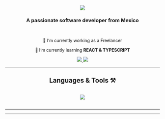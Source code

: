 
<h1 align="center">
    <img src="https://readme-typing-svg.herokuapp.com/?font=Righteous&size=35&center=true&vCenter=true&width=500&height=70&duration=4000&lines=Hi+There!+👋;+I'm+Humberto+Estrada!;" />
</h1>

<h3 align="center">A passionate software developer from Mexico</h3>

<br/>

<div align="center">
 
 🔭 I’m currently working as a Freelancer
 
 🌱 I’m currently learning **REACT & TYPESCRIPT**


 </div>
 
<div align="center"> 
  <a href="mailto:humberto.estrada.dev@gmail.com">
    <img src="https://img.shields.io/badge/Gmail-333333?style=for-the-badge&logo=gmail&logoColor=red" />
  </a>
  <a href="https://linkedin.com/in/humberto-estrada-moya-702995257/" target="_blank">
    <img src="https://img.shields.io/badge/LinkedIn-0077B5?style=for-the-badge&logo=linkedin&logoColor=white" target="_blank" />
  </a>
 
</div>

 <hr/>
 
<h2 align="center"> Languages & Tools ⚒️</h2>
<br/>
<div align="center">
    <img src="https://skillicons.dev/icons?i=react,javascript,html,css,php,git,mysql,sass,gulp" />
</div>

<br/>
<hr/>



<hr/>


<br/>

